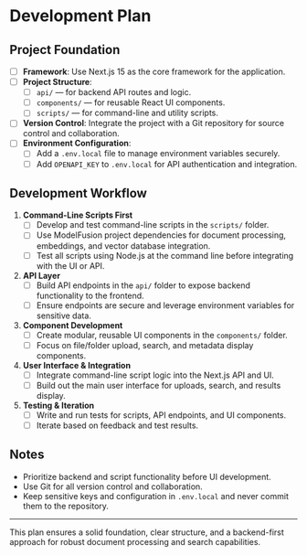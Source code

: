 # Development Plan

## Project Foundation
- [ ] **Framework**: Use Next.js 15 as the core framework for the application.
- [ ] **Project Structure**:
  - [ ] `api/` — for backend API routes and logic.
  - [ ] `components/` — for reusable React UI components.
  - [ ] `scripts/` — for command-line and utility scripts.
- [ ] **Version Control**: Integrate the project with a Git repository for source control and collaboration.
- [ ] **Environment Configuration**:
  - [ ] Add a `.env.local` file to manage environment variables securely.
  - [ ] Add `OPENAPI_KEY` to `.env.local` for API authentication and integration.

## Development Workflow
1. **Command-Line Scripts First**
   - [ ] Develop and test command-line scripts in the `scripts/` folder.
   - [ ] Use ModelFusion project dependencies for document processing, embeddings, and vector database integration.
   - [ ] Test all scripts using Node.js at the command line before integrating with the UI or API.

2. **API Layer**
   - [ ] Build API endpoints in the `api/` folder to expose backend functionality to the frontend.
   - [ ] Ensure endpoints are secure and leverage environment variables for sensitive data.

3. **Component Development**
   - [ ] Create modular, reusable UI components in the `components/` folder.
   - [ ] Focus on file/folder upload, search, and metadata display components.

4. **User Interface & Integration**
   - [ ] Integrate command-line script logic into the Next.js API and UI.
   - [ ] Build out the main user interface for uploads, search, and results display.

5. **Testing & Iteration**
   - [ ] Write and run tests for scripts, API endpoints, and UI components.
   - [ ] Iterate based on feedback and test results.

## Notes
- Prioritize backend and script functionality before UI development.
- Use Git for all version control and collaboration.
- Keep sensitive keys and configuration in `.env.local` and never commit them to the repository.

---
This plan ensures a solid foundation, clear structure, and a backend-first approach for robust document processing and search capabilities.